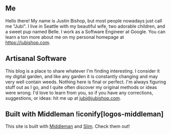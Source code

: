 ## Me

Hello there!  My name is Justin Bishop, but most people nowadays just call me "Jubi".  I live in Seattle with my beautiful wife, two adorable children, and a sweet pup named Belle.  I work as a Software Engineer at Google.  You can learn a ton more about me on my personal homepage at https://jubishop.com.

## Artisanal Software

This blog is a place to share whatever I'm finding interesting.  I consider it my digital garden, and like any garden it is constantly changing and may very well contain weeds.  Nothing here is final or perfect.  I'm always figuring stuff out as I go, and I quite often discover my original methods or ideas were wrong.  I'd love to learn from you, so if you have any corrections, suggestions, or ideas:  hit me up at jubi@jubishop.com.

## Built with Middleman !iconify[logos-middleman]

This site is built with [Middleman](https://middlemanapp.com) and [Slim](http://slim-lang.com).  Check them out!
